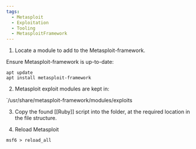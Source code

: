 ```yaml
---
tags:
  - Metasploit
  - Exploitation
  - Tooling
  - MetasploitFramework
---
```


1. Locate a module to add to the Metasploit-framework.

Ensure Metasploit-framework is up-to-date:

```
apt update
apt install metasploit-framework
```

2. Metasploit exploit modules are kept in:

`/usr/share/metasploit-framework/modules/exploits

3. Copy the found [[Ruby]] script into the folder, at the required location in the file structure.

4. Reload Metasploit

```shell-session
msf6 > reload_all
```